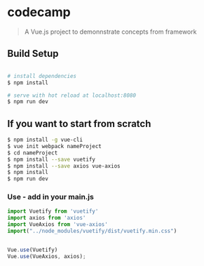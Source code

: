 # codecamp

> A Vue.js project to demonnstrate concepts from framework

## Build Setup

``` bash

# install dependencies
$ npm install

# serve with hot reload at localhost:8080
$ npm run dev
```

## If you want to start from scratch
``` bash
$ npm install -g vue-cli
$ vue init webpack nameProject
$ cd nameProject
$ npm install --save vuetify
$ npm install --save axios vue-axios
$ npm install
$ npm run dev
```
### Use - add in your main.js

```javascript
import Vuetify from 'vuetify'
import axios from 'axios'
import VueAxios from 'vue-axios'
import("../node_modules/vuetify/dist/vuetify.min.css") 


Vue.use(Vuetify)
Vue.use(VueAxios, axios);
```